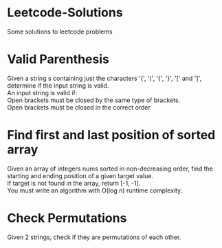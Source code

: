 # Leetcode-Solutions
Some solutions to leetcode problems 

# Valid Parenthesis
Given a string s containing just the characters '(', ')', '{', '}', '[' and ']', determine if the input string is valid. </br>
An input string is valid if: </br>
Open brackets must be closed by the same type of brackets. </br>
Open brackets must be closed in the correct order. </br>

# Find first and last position of sorted array
Given an array of integers nums sorted in non-decreasing order, find the starting and ending position of a given target value. </br>
If target is not found in the array, return [-1, -1]. </br>
You must write an algorithm with O(log n) runtime complexity. </br>

# Check Permutations
Given 2 strings, check if they are permutations of each other.  </br>

